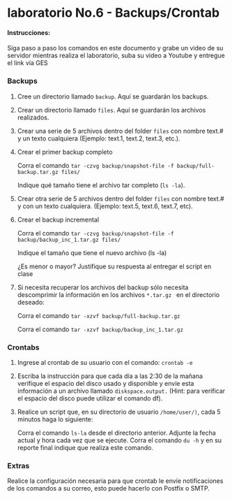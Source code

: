 # laboratorio No.6 - Backups/Crontab



#### Instrucciones:
Siga paso a paso los comandos en este documento y grabe un video de su servidor mientras realiza el laboratorio, suba su video a Youtube y entregue el link vía GES


### Backups
1. Cree un directorio llamado ```backup```. Aquí se guardarán los backups.
2. Crear un directorio llamado ```files```. Aquí se guardarán los archivos realizados.
3. Crear una serie de 5 archivos dentro del folder ```files``` con nombre text.# y un texto cualquiera (Ejemplo: text.1, text.2, text.3, etc.).
4. Crear el primer backup completo

   Corra el comando ```tar -czvg backup/snapshot-file -f backup/full-backup.tar.gz files/```

   Indique qué tamaño tiene el archivo tar completo (```ls -la```).

5. Crear otra serie de 5 archivos dentro del folder ```files``` con nombre text.# y con un	 texto cualquiera. (Ejemplo: text.5, text.6, text.7, etc).
6. Crear el backup incremental

   Corra el comando ```tar -czvg backup/snapshot-file -f backup/backup_inc_1.tar.gz files/```

   Indique el tamaño que tiene el nuevo archivo (ls -la)

   ¿Es menor o mayor? Justifique su respuesta al entregar el script en clase

7. Si necesita recuperar los archivos del backup sólo necesita descomprimir la información en los archivos ```*.tar.gz ``` en el directorio deseado:

   Corra el comando ```tar -xzvf backup/full-backup.tar.gz```

   Corra el comando ```tar -xzvf backup/backup_inc_1.tar.gz```

### Crontabs
1. Ingrese al crontab de su usuario con el comando: ```crontab -e```
2. Escriba la instrucción para que cada día a las 2:30 de la mañana verifique el espacio del disco usado y disponible y envíe esta información a un archivo llamado ```diskspace.output.``` (Hint: para verificar el espacio del disco puede utilizar el comando df).
3. Realice un script que, en su directorio de usuario ```/home/user/)```,  cada 5 minutos haga lo siguiente:

   Corra el comando ```ls-la``` desde el directorio anterior.
   Adjunte la fecha actual y hora cada vez que se ejecute.
   Corra el comando ```du -h``` y en su reporte final indique que realiza este comando.


### Extras
Realice la configuración necesaria para que crontab le envíe notificaciones de los comandos a su correo, esto puede hacerlo con Postfix o SMTP.

